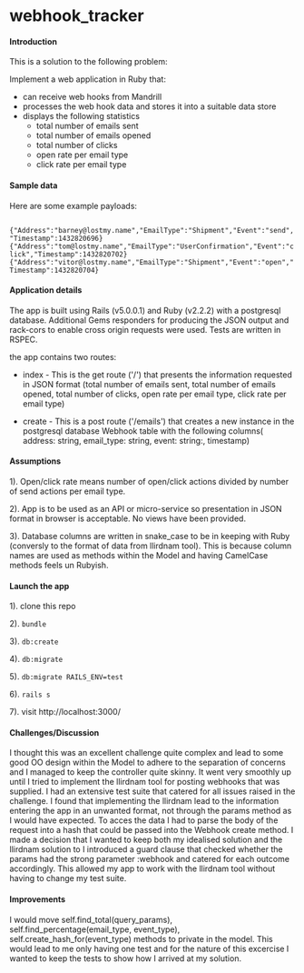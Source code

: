 # webhook_tracker

#### Introduction

This is a solution to the following problem:

Implement a web application in Ruby that:
* can receive web hooks from Mandrill
* processes the web hook data and stores it into a suitable data store
* displays the following statistics
  * total number of emails sent
  * total number of emails opened
  * total number of clicks
  * open rate per email type
  * click rate per email type

#### Sample data
Here are some example payloads:

` {"Address":"barney@lostmy.name","EmailType":"Shipment","Event":"send","Timestamp":1432820696}
  {"Address":"tom@lostmy.name","EmailType":"UserConfirmation","Event":"click","Timestamp":1432820702}
  {"Address":"vitor@lostmy.name","EmailType":"Shipment","Event":"open","Timestamp":1432820704}`

#### Application details

The app is built using Rails (v5.0.0.1) and Ruby (v2.2.2) with a postgresql database. Additional Gems responders for producing the JSON output and rack-cors to enable cross origin requests were used. Tests are written in RSPEC.

the app contains two routes:

* index - This is the get route ('/') that presents the information requested in JSON format (total number of emails sent, total number of emails opened, total number of clicks, open rate per email type, click rate per email type)

* create - This is a post route ('/emails') that creates a new instance in the postgresql database Webhook table with the following columns( address: string, email_type: string, event: string:, timestamp)

#### Assumptions

1). Open/click rate means number of open/click actions divided by number of send actions per email type.

2). App is to be used as an API or micro-service so presentation in JSON format in browser is acceptable. No views have been provided.

3). Database columns are written in snake_case to be in keeping with Ruby (conversly to the format of data from llirdnam tool). This is because column names are used as methods within the Model and having CamelCase methods feels un Rubyish.

#### Launch the app

1). clone this repo

2). `bundle`

3). `db:create`

4). `db:migrate`

5). `db:migrate RAILS_ENV=test`

6). `rails s`

7). visit http://localhost:3000/


#### Challenges/Discussion

I thought this was an excellent challenge quite complex and lead to some good OO design within the Model to adhere to the separation of concerns and I managed to keep the controller quite skinny. It went very smoothly up until I tried to implement the llirdnam tool for posting webhooks that was supplied. I had an extensive test suite that catered for all issues raised in the challenge. I found that implementing the llirdnam lead to the information entering the app in an unwanted format, not through the params method as I would have expected. To acces the data I had to parse the body of the request into a hash that could be passed into the Webhook create method. I made a decision that I wanted to keep both my idealised solution and the llirdnam solution to I introduced a guard clause that checked whether the params had the strong parameter :webhook and catered for each outcome accordingly. This allowed my app to work with the llirdnam tool without having to change my test suite.

#### Improvements

I would move self.find_total(query_params), self.find_percentage(email_type, event_type), self.create_hash_for(event_type) methods to private in the model. This would lead to me only having one test and for the nature of this excercise I wanted to keep the tests to show how I arrived at my solution.
